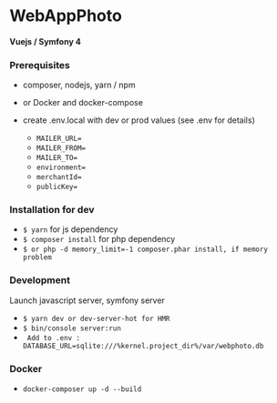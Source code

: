 # WebAppPhoto

#### Vuejs / Symfony 4

### Prerequisites
* composer, nodejs, yarn / npm
* or Docker and docker-compose

* create .env.local with dev or prod values (see .env for details)
    * ```MAILER_URL=```
    * ```MAILER_FROM=```
    * ```MAILER_TO=```
    * ```environment=```
    * ```merchantId=```
    * ```publicKey=```

### Installation for dev
* ```$ yarn``` for js dependency
* ```$ composer install``` for php dependency
* ```$ or php -d memory_limit=-1 composer.phar install, if memory problem```


### Development
Launch javascript server, symfony server
* ```$ yarn dev or dev-server-hot for HMR```
* ```$ bin/console server:run```
* ``` Add to .env : DATABASE_URL=sqlite:///%kernel.project_dir%/var/webphoto.db```

### Docker
* ```docker-composer up -d --build``` 
